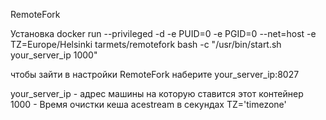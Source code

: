 RemoteFork

Установка
docker run --privileged -d -e PUID=0 -e PGID=0 --net=host -e TZ=Europe/Helsinki tarmets/remotefork bash -c "/usr/bin/start.sh your_server_ip 1000"

чтобы зайти в настройки RemoteFork наберите your_server_ip:8027

your_server_ip - адрес машины на которую ставится этот контейнер
1000 - Время очистки кеша acestream в секундах
TZ='timezone'
